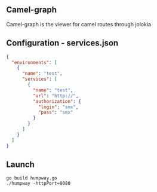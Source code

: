 ## Camel-graph
Camel-graph is the viewer for camel routes through jolokia
## Configuration - services.json
```json
{
  "environments": [
    {
      "name": "test",
      "services": [
        {
          "name": "test",
          "url": "http://",
          "authorization": {
            "login": "smx",
            "pass": "smx"
          }
        }
      ]
    }
  ]
}

```
## Launch
```
go build humpway.go
./humpway -httpPort=8080
```